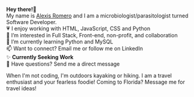 <b> Hey there!👋 </b> <br>My name is <u>Alexis Romero</u> and I am a microbiologist/parasitologist turned Software Developer.<br>
💗 I enjoy working with HTML, JavaScript, CSS and Python<br>
👀 I’m interested in Full Stack, Front-end, non-profit, and collaboration<br>
🌱 I’m currently learning Python and MySQL<br>
📫 Want to connect? Email me or follow me on LinkedIn<br>
✨ <b>Currently Seeking Work</b><br>
💬 Have questions? Send me a direct message

When I'm not coding, I'm outdoors kayaking or hiking. I am a travel enthusiast and your fearless foodie! Coming to Florida? Message me for travel ideas!
<!---
aromero1995/aromero1995 is a ✨ special ✨ repository because its `README.md` (this file) appears on your GitHub profile.
You can click the Preview link to take a look at your changes.
--->
